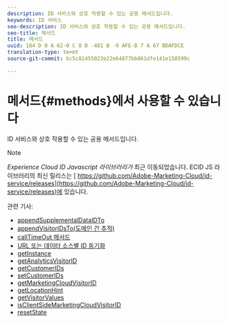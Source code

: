 ```yaml
---
description: ID 서비스와 상호 작용할 수 있는 공용 메서드입니다.
keywords: ID 서비스
seo-description: ID 서비스와 상호 작용할 수 있는 공용 메서드입니다.
seo-title: 메서드
title: 메서드
uuid: 184 D 0 A 62-0 C 8 D -481 B -9 AFE-B 7 A 67 BDAFDCE
translation-type: tm+mt
source-git-commit: bc5c81455023e22e64877bb861dfe141e158599c

---
```



# 메서드{#methods}에서 사용할 수 있습니다

ID 서비스와 상호 작용할 수 있는 공용 메서드입니다.

>[!NOTE]
>
>*Experience Cloud ID Javascript 라이브러리가* 최근 이동되었습니다. ECID JS 라이브러리의 최신 릴리스는 [ https://github.com/Adobe-Marketing-Cloud/id-service/releases](https://github.com/Adobe-Marketing-Cloud/id-service/releases)에 있습니다.

관련 기사:

+ [appendSupplementalDataIDTo](appendsupplementaldataidto.md)
+ [appendVisitorIDsTo(도메인 간 추적)](appendvisitorid.md)
+ [callTimeOut 메서드](timeout-functions.md)
+ [URL 또는 데이터 소스별 ID 동기화](idsync.md)
+ [getInstance](getinstance.md)
+ [getAnalyticsVisitorID](getanalyticsvisitorid.md)
+ [getCustomerIDs](getcustomerids.md)
+ [setCustomerIDs](setcustomerids.md)
+ [getMarketingCloudVisitorID](getmcvid.md)
+ [getLocationHint](getlocationhint.md)
+ [getVisitorValues](getvisitorvalues.md)
+ [isClientSideMarketingCloudVisitorID](client-side-id.md)
+ [resetState](resetstate.md)

